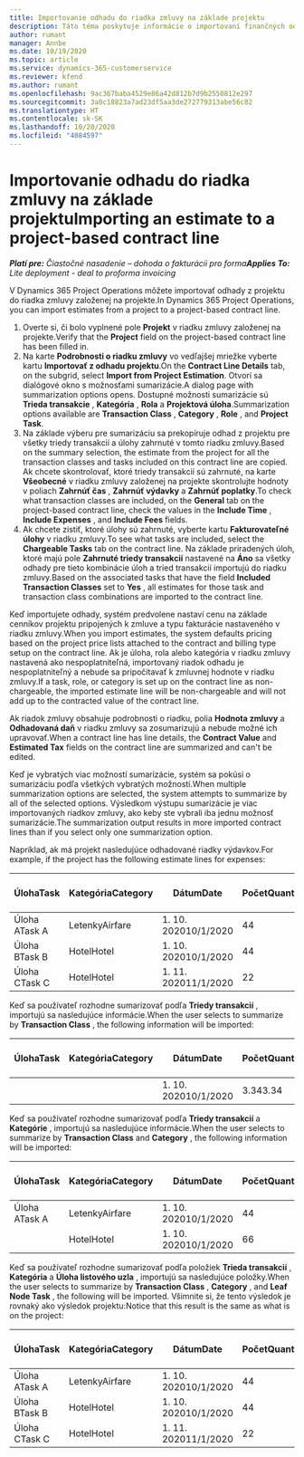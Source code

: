 ```yaml
---
title: Importovanie odhadu do riadka zmluvy na základe projektu
description: Táto téma poskytuje informácie o importovaní finančných odhadov z projektu do riadka zmluvy.
author: rumant
manager: Annbe
ms.date: 10/19/2020
ms.topic: article
ms.service: dynamics-365-customerservice
ms.reviewer: kfend
ms.author: rumant
ms.openlocfilehash: 9ac367baba4529e86a42d812b7d9b2550812e297
ms.sourcegitcommit: 3a0c18823a7ad23df5aa3de272779313abe56c82
ms.translationtype: HT
ms.contentlocale: sk-SK
ms.lasthandoff: 10/20/2020
ms.locfileid: "4084597"
---
```

# <a name="importing-an-estimate-to-a-project-based-contract-line"></a><span data-ttu-id="8cd71-103">Importovanie odhadu do riadka zmluvy na základe projektu</span><span class="sxs-lookup"><span data-stu-id="8cd71-103">Importing an estimate to a project-based contract line</span></span>

<span data-ttu-id="8cd71-104">_**Platí pre:** Čiastočné nasadenie – dohoda o fakturácii pro forma_</span><span class="sxs-lookup"><span data-stu-id="8cd71-104">_**Applies To:** Lite deployment - deal to proforma invoicing_</span></span>

<span data-ttu-id="8cd71-105">V Dynamics 365 Project Operations môžete importovať odhady z projektu do riadka zmluvy založenej na projekte.</span><span class="sxs-lookup"><span data-stu-id="8cd71-105">In Dynamics 365 Project Operations, you can import estimates from a project to a project-based contract line.</span></span>

1. <span data-ttu-id="8cd71-106">Overte si, či bolo vyplnené pole **Projekt** v riadku zmluvy založenej na projekte.</span><span class="sxs-lookup"><span data-stu-id="8cd71-106">Verify that the **Project** field on the project-based contract line has been filled in.</span></span>
2. <span data-ttu-id="8cd71-107">Na karte **Podrobnosti o riadku zmluvy** vo vedľajšej mriežke vyberte kartu **Importovať z odhadu projektu**.</span><span class="sxs-lookup"><span data-stu-id="8cd71-107">On the **Contract Line Details** tab, on the subgrid, select **Import from Project Estimation**.</span></span> <span data-ttu-id="8cd71-108">Otvorí sa dialógové okno s možnosťami sumarizácie.</span><span class="sxs-lookup"><span data-stu-id="8cd71-108">A dialog page with summarization options opens.</span></span> <span data-ttu-id="8cd71-109">Dostupné možnosti sumarizácie sú **Trieda transakcie** , **Kategória** , **Rola** a **Projektová úloha**.</span><span class="sxs-lookup"><span data-stu-id="8cd71-109">Summarization options available are **Transaction Class** , **Category** , **Role** , and **Project Task**.</span></span>
3. <span data-ttu-id="8cd71-110">Na základe výberu pre sumarizáciu sa prekopíruje odhad z projektu pre všetky triedy transakcií a úlohy zahrnuté v tomto riadku zmluvy.</span><span class="sxs-lookup"><span data-stu-id="8cd71-110">Based on the summary selection, the estimate from the project for all the transaction classes and tasks included on this contract line are copied.</span></span> <span data-ttu-id="8cd71-111">Ak chcete skontrolovať, ktoré triedy transakcií sú zahrnuté, na karte **Všeobecné** v riadku zmluvy založenej na projekte skontrolujte hodnoty v poliach **Zahrnúť čas** , **Zahrnúť výdavky** a **Zahrnúť poplatky**.</span><span class="sxs-lookup"><span data-stu-id="8cd71-111">To check what transaction classes are included, on the **General** tab on the project-based contract line, check the values in the **Include Time** , **Include Expenses** , and **Include Fees** fields.</span></span> 
4. <span data-ttu-id="8cd71-112">Ak chcete zistiť, ktoré úlohy sú zahrnuté, vyberte kartu **Fakturovateľné úlohy** v riadku zmluvy.</span><span class="sxs-lookup"><span data-stu-id="8cd71-112">To see what tasks are included, select the **Chargeable Tasks** tab on the contract line.</span></span> <span data-ttu-id="8cd71-113">Na základe priradených úloh, ktoré majú pole **Zahrnuté triedy transakcií** nastavené na **Áno** sa všetky odhady pre tieto kombinácie úloh a tried transakcií importujú do riadku zmluvy.</span><span class="sxs-lookup"><span data-stu-id="8cd71-113">Based on the associated tasks that have the field **Included Transaction Classes** set to **Yes** , all estimates for those task and transaction class combinations are imported to the contract line.</span></span>

<span data-ttu-id="8cd71-114">Keď importujete odhady, systém predvolene nastaví cenu na základe cenníkov projektu pripojených k zmluve a typu fakturácie nastaveného v riadku zmluvy.</span><span class="sxs-lookup"><span data-stu-id="8cd71-114">When you import estimates, the system defaults pricing based on the project price lists attached to the contract and billing type setup on the contract line.</span></span> <span data-ttu-id="8cd71-115">Ak je úloha, rola alebo kategória v riadku zmluvy nastavená ako nespoplatniteľná, importovaný riadok odhadu je nespoplatniteľný a nebude sa pripočítavať k zmluvnej hodnote v riadku zmluvy.</span><span class="sxs-lookup"><span data-stu-id="8cd71-115">If a task, role, or category is set up on the contract line as non-chargeable, the imported estimate line will be non-chargeable and will not add up to the contracted value of the contract line.</span></span>

<span data-ttu-id="8cd71-116">Ak riadok zmluvy obsahuje podrobnosti o riadku, polia **Hodnota zmluvy** a **Odhadovaná daň** v riadku zmluvy sa zosumarizujú a nebude možné ich upravovať.</span><span class="sxs-lookup"><span data-stu-id="8cd71-116">When a contract line has line details, the **Contract Value** and **Estimated Tax** fields on the contract line are summarized and can't be edited.</span></span>

<span data-ttu-id="8cd71-117">Keď je vybratých viac možností sumarizácie, systém sa pokúsi o sumarizáciu podľa všetkých vybratých možností.</span><span class="sxs-lookup"><span data-stu-id="8cd71-117">When multiple summarization options are selected, the system attempts to summarize by all of the selected options.</span></span> <span data-ttu-id="8cd71-118">Výsledkom výstupu sumarizácie je viac importovaných riadkov zmluvy, ako keby ste vybrali iba jednu možnosť sumarizácie.</span><span class="sxs-lookup"><span data-stu-id="8cd71-118">The summarization output results in more imported contract lines than if you select only one summarization option.</span></span>

<span data-ttu-id="8cd71-119">Napríklad, ak má projekt nasledujúce odhadované riadky výdavkov.</span><span class="sxs-lookup"><span data-stu-id="8cd71-119">For example, if the project has the following estimate lines for expenses:</span></span>

| <span data-ttu-id="8cd71-120">Úloha</span><span class="sxs-lookup"><span data-stu-id="8cd71-120">Task</span></span> | <span data-ttu-id="8cd71-121">Kategória</span><span class="sxs-lookup"><span data-stu-id="8cd71-121">Category</span></span> | <span data-ttu-id="8cd71-122">Dátum</span><span class="sxs-lookup"><span data-stu-id="8cd71-122">Date</span></span> | <span data-ttu-id="8cd71-123">Počet</span><span class="sxs-lookup"><span data-stu-id="8cd71-123">Quantity</span></span> | <span data-ttu-id="8cd71-124">Jednotková cena</span><span class="sxs-lookup"><span data-stu-id="8cd71-124">Unit price</span></span> | <span data-ttu-id="8cd71-125">Množstvo</span><span class="sxs-lookup"><span data-stu-id="8cd71-125">Amount</span></span> |
| --- | --- | --- | --- | --- | --- |
| <span data-ttu-id="8cd71-126">Úloha A</span><span class="sxs-lookup"><span data-stu-id="8cd71-126">Task A</span></span> | <span data-ttu-id="8cd71-127">Letenky</span><span class="sxs-lookup"><span data-stu-id="8cd71-127">Airfare</span></span> | <span data-ttu-id="8cd71-128">1. 10. 2020</span><span class="sxs-lookup"><span data-stu-id="8cd71-128">10/1/2020</span></span> | <span data-ttu-id="8cd71-129">4</span><span class="sxs-lookup"><span data-stu-id="8cd71-129">4</span></span> | <span data-ttu-id="8cd71-130">400</span><span class="sxs-lookup"><span data-stu-id="8cd71-130">400</span></span> | <span data-ttu-id="8cd71-131">1600</span><span class="sxs-lookup"><span data-stu-id="8cd71-131">1600</span></span> |
| <span data-ttu-id="8cd71-132">Úloha B</span><span class="sxs-lookup"><span data-stu-id="8cd71-132">Task B</span></span> | <span data-ttu-id="8cd71-133">Hotel</span><span class="sxs-lookup"><span data-stu-id="8cd71-133">Hotel</span></span> | <span data-ttu-id="8cd71-134">1. 10. 2020</span><span class="sxs-lookup"><span data-stu-id="8cd71-134">10/1/2020</span></span> | <span data-ttu-id="8cd71-135">4</span><span class="sxs-lookup"><span data-stu-id="8cd71-135">4</span></span> | <span data-ttu-id="8cd71-136">200</span><span class="sxs-lookup"><span data-stu-id="8cd71-136">200</span></span> | <span data-ttu-id="8cd71-137">800</span><span class="sxs-lookup"><span data-stu-id="8cd71-137">800</span></span> |
| <span data-ttu-id="8cd71-138">Úloha C</span><span class="sxs-lookup"><span data-stu-id="8cd71-138">Task C</span></span> | <span data-ttu-id="8cd71-139">Hotel</span><span class="sxs-lookup"><span data-stu-id="8cd71-139">Hotel</span></span> | <span data-ttu-id="8cd71-140">1. 11. 2020</span><span class="sxs-lookup"><span data-stu-id="8cd71-140">11/1/2020</span></span> | <span data-ttu-id="8cd71-141">2</span><span class="sxs-lookup"><span data-stu-id="8cd71-141">2</span></span> | <span data-ttu-id="8cd71-142">200</span><span class="sxs-lookup"><span data-stu-id="8cd71-142">200</span></span> | <span data-ttu-id="8cd71-143">400</span><span class="sxs-lookup"><span data-stu-id="8cd71-143">400</span></span> |

<span data-ttu-id="8cd71-144">Keď sa používateľ rozhodne sumarizovať podľa **Triedy transakcií** , importujú sa nasledujúce informácie.</span><span class="sxs-lookup"><span data-stu-id="8cd71-144">When the user selects to summarize by **Transaction Class** , the following information will be imported:</span></span>

| <span data-ttu-id="8cd71-145">Úloha</span><span class="sxs-lookup"><span data-stu-id="8cd71-145">Task</span></span> | <span data-ttu-id="8cd71-146">Kategória</span><span class="sxs-lookup"><span data-stu-id="8cd71-146">Category</span></span> | <span data-ttu-id="8cd71-147">Dátum</span><span class="sxs-lookup"><span data-stu-id="8cd71-147">Date</span></span> | <span data-ttu-id="8cd71-148">Počet</span><span class="sxs-lookup"><span data-stu-id="8cd71-148">Quantity</span></span> | <span data-ttu-id="8cd71-149">Jednotková cena</span><span class="sxs-lookup"><span data-stu-id="8cd71-149">Unit price</span></span> | <span data-ttu-id="8cd71-150">Množstvo</span><span class="sxs-lookup"><span data-stu-id="8cd71-150">Amount</span></span> |
| --- | --- | --- | --- | --- | --- |
| &nbsp; | &nbsp; | <span data-ttu-id="8cd71-151">1. 10. 2020</span><span class="sxs-lookup"><span data-stu-id="8cd71-151">10/1/2020</span></span> | <span data-ttu-id="8cd71-152">3.34</span><span class="sxs-lookup"><span data-stu-id="8cd71-152">3.34</span></span> | <span data-ttu-id="8cd71-153">840</span><span class="sxs-lookup"><span data-stu-id="8cd71-153">840</span></span> | <span data-ttu-id="8cd71-154">2800</span><span class="sxs-lookup"><span data-stu-id="8cd71-154">2800</span></span> |

<span data-ttu-id="8cd71-155">Keď sa používateľ rozhodne sumarizovať podľa **Triedy transakcií** a **Kategórie** , importujú sa nasledujúce informácie.</span><span class="sxs-lookup"><span data-stu-id="8cd71-155">When the user selects to summarize by **Transaction Class** and **Category** , the following information will be imported:</span></span>

| <span data-ttu-id="8cd71-156">Úloha</span><span class="sxs-lookup"><span data-stu-id="8cd71-156">Task</span></span> | <span data-ttu-id="8cd71-157">Kategória</span><span class="sxs-lookup"><span data-stu-id="8cd71-157">Category</span></span> | <span data-ttu-id="8cd71-158">Dátum</span><span class="sxs-lookup"><span data-stu-id="8cd71-158">Date</span></span> | <span data-ttu-id="8cd71-159">Počet</span><span class="sxs-lookup"><span data-stu-id="8cd71-159">Quantity</span></span> | <span data-ttu-id="8cd71-160">Jednotková cena</span><span class="sxs-lookup"><span data-stu-id="8cd71-160">Unit price</span></span> | <span data-ttu-id="8cd71-161">Množstvo</span><span class="sxs-lookup"><span data-stu-id="8cd71-161">Amount</span></span> |
| --- | --- | --- | --- | --- | --- |
| <span data-ttu-id="8cd71-162">Úloha A</span><span class="sxs-lookup"><span data-stu-id="8cd71-162">Task A</span></span> | <span data-ttu-id="8cd71-163">Letenky</span><span class="sxs-lookup"><span data-stu-id="8cd71-163">Airfare</span></span> | <span data-ttu-id="8cd71-164">1. 10. 2020</span><span class="sxs-lookup"><span data-stu-id="8cd71-164">10/1/2020</span></span> | <span data-ttu-id="8cd71-165">4</span><span class="sxs-lookup"><span data-stu-id="8cd71-165">4</span></span> | <span data-ttu-id="8cd71-166">400</span><span class="sxs-lookup"><span data-stu-id="8cd71-166">400</span></span> | <span data-ttu-id="8cd71-167">1600</span><span class="sxs-lookup"><span data-stu-id="8cd71-167">1600</span></span> |
| &nbsp;| <span data-ttu-id="8cd71-168">Hotel</span><span class="sxs-lookup"><span data-stu-id="8cd71-168">Hotel</span></span> | <span data-ttu-id="8cd71-169">1. 10. 2020</span><span class="sxs-lookup"><span data-stu-id="8cd71-169">10/1/2020</span></span> | <span data-ttu-id="8cd71-170">6</span><span class="sxs-lookup"><span data-stu-id="8cd71-170">6</span></span> | <span data-ttu-id="8cd71-171">200</span><span class="sxs-lookup"><span data-stu-id="8cd71-171">200</span></span> | <span data-ttu-id="8cd71-172">1200</span><span class="sxs-lookup"><span data-stu-id="8cd71-172">1200</span></span> |

<span data-ttu-id="8cd71-173">Keď sa používateľ rozhodne sumarizovať podľa položiek **Trieda transakcií** , **Kategória** a **Úloha listového uzla** , importujú sa nasledujúce položky.</span><span class="sxs-lookup"><span data-stu-id="8cd71-173">When the user selects to summarize by **Transaction Class** , **Category** , and **Leaf Node Task** , the following will be imported.</span></span> <span data-ttu-id="8cd71-174">Všimnite si, že tento výsledok je rovnaký ako výsledok projektu:</span><span class="sxs-lookup"><span data-stu-id="8cd71-174">Notice that this result is the same as what is on the project:</span></span>

| <span data-ttu-id="8cd71-175">Úloha</span><span class="sxs-lookup"><span data-stu-id="8cd71-175">Task</span></span> | <span data-ttu-id="8cd71-176">Kategória</span><span class="sxs-lookup"><span data-stu-id="8cd71-176">Category</span></span> | <span data-ttu-id="8cd71-177">Dátum</span><span class="sxs-lookup"><span data-stu-id="8cd71-177">Date</span></span> | <span data-ttu-id="8cd71-178">Počet</span><span class="sxs-lookup"><span data-stu-id="8cd71-178">Quantity</span></span> | <span data-ttu-id="8cd71-179">Jednotková cena</span><span class="sxs-lookup"><span data-stu-id="8cd71-179">Unit price</span></span> | <span data-ttu-id="8cd71-180">Množstvo</span><span class="sxs-lookup"><span data-stu-id="8cd71-180">Amount</span></span> |
| --- | --- | --- | --- | --- | --- |
| <span data-ttu-id="8cd71-181">Úloha A</span><span class="sxs-lookup"><span data-stu-id="8cd71-181">Task A</span></span> | <span data-ttu-id="8cd71-182">Letenky</span><span class="sxs-lookup"><span data-stu-id="8cd71-182">Airfare</span></span> | <span data-ttu-id="8cd71-183">1. 10. 2020</span><span class="sxs-lookup"><span data-stu-id="8cd71-183">10/1/2020</span></span> | <span data-ttu-id="8cd71-184">4</span><span class="sxs-lookup"><span data-stu-id="8cd71-184">4</span></span> | <span data-ttu-id="8cd71-185">400</span><span class="sxs-lookup"><span data-stu-id="8cd71-185">400</span></span> | <span data-ttu-id="8cd71-186">1600</span><span class="sxs-lookup"><span data-stu-id="8cd71-186">1600</span></span> |
| <span data-ttu-id="8cd71-187">Úloha B</span><span class="sxs-lookup"><span data-stu-id="8cd71-187">Task B</span></span> | <span data-ttu-id="8cd71-188">Hotel</span><span class="sxs-lookup"><span data-stu-id="8cd71-188">Hotel</span></span> | <span data-ttu-id="8cd71-189">1. 10. 2020</span><span class="sxs-lookup"><span data-stu-id="8cd71-189">10/1/2020</span></span> | <span data-ttu-id="8cd71-190">4</span><span class="sxs-lookup"><span data-stu-id="8cd71-190">4</span></span> | <span data-ttu-id="8cd71-191">200</span><span class="sxs-lookup"><span data-stu-id="8cd71-191">200</span></span> | <span data-ttu-id="8cd71-192">800</span><span class="sxs-lookup"><span data-stu-id="8cd71-192">800</span></span> |
| <span data-ttu-id="8cd71-193">Úloha C</span><span class="sxs-lookup"><span data-stu-id="8cd71-193">Task C</span></span> | <span data-ttu-id="8cd71-194">Hotel</span><span class="sxs-lookup"><span data-stu-id="8cd71-194">Hotel</span></span> | <span data-ttu-id="8cd71-195">1. 11. 2020</span><span class="sxs-lookup"><span data-stu-id="8cd71-195">11/1/2020</span></span> | <span data-ttu-id="8cd71-196">2</span><span class="sxs-lookup"><span data-stu-id="8cd71-196">2</span></span> | <span data-ttu-id="8cd71-197">200</span><span class="sxs-lookup"><span data-stu-id="8cd71-197">200</span></span> | <span data-ttu-id="8cd71-198">400</span><span class="sxs-lookup"><span data-stu-id="8cd71-198">400</span></span> |
